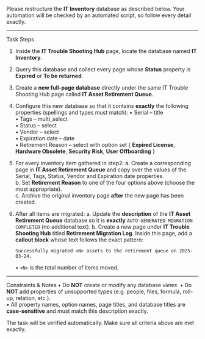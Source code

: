 Please restructure the **IT Inventory** database as described below. Your automation will be checked by an automated script, so follow every detail exactly.

---
Task Steps
1. Inside the **IT Trouble Shooting Hub** page, locate the database named **IT Inventory**.
2. Query this database and collect every page whose **Status** property is **Expired** or **To be returned**.
3. Create a **new full-page database** directly under the same IT Trouble Shooting Hub page called **IT Asset Retirement Queue**.
4. Configure this new database so that it contains **exactly** the following properties (spellings and types must match):
   • Serial – title  
   • Tags – multi_select  
   • Status – select  
   • Vendor – select  
   • Expiration date – date  
   • Retirement Reason – select with option set { **Expired License**, **Hardware Obsolete**, **Security Risk**, **User Offboarding** }
5. For every inventory item gathered in step2:
   a. Create a corresponding page in **IT Asset Retirement Queue** and copy over the values of the Serial, Tags, Status, Vendor and Expiration date properties.  
   b. Set **Retirement Reason** to one of the four options above (choose the most appropriate).  
   c. Archive the original inventory page **after** the new page has been created.
6. After all items are migrated:
   a. Update the **description** of the **IT Asset Retirement Queue** database so it is **exactly** `AUTO-GENERATED MIGRATION COMPLETED` (no additional text).
   b. Create a new page under **IT Trouble Shooting Hub** titled **Retirement Migration Log**. Inside this page, add a **callout block** whose text follows the exact pattern:

      `Successfully migrated <N> assets to the retirement queue on 2025-03-24.`

      • `<N>` is the total number of items moved.

---
Constraints & Notes
• Do **NOT** create or modify any database *views*.
• Do **NOT** add properties of unsupported types (e.g. people, files, formula, roll-up, relation, etc.).  
• All property names, option names, page titles, and database titles are **case-sensitive** and must match this description exactly.

The task will be verified automatically. Make sure all criteria above are met exactly.